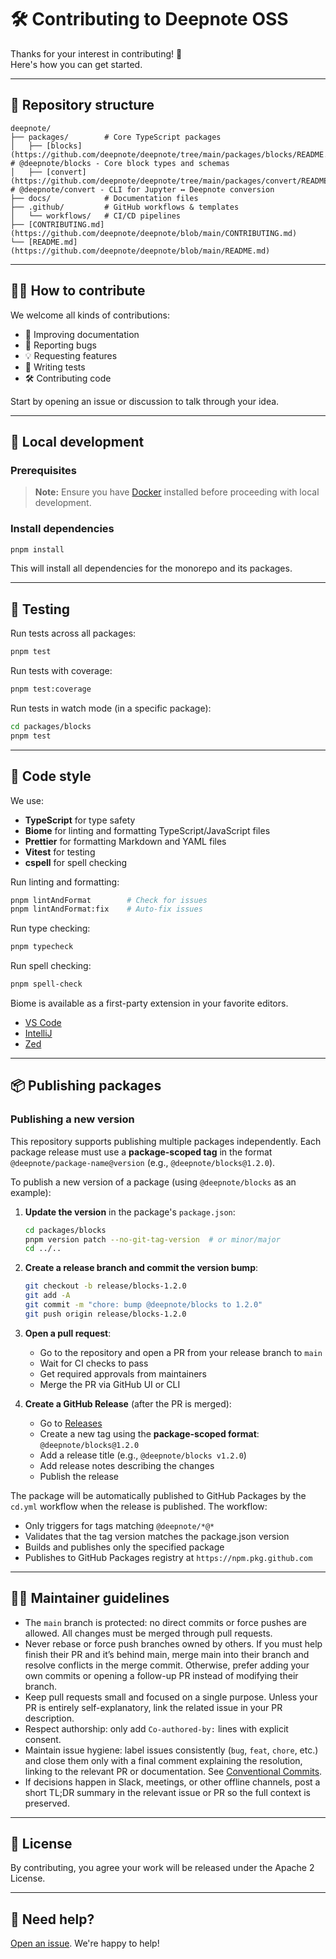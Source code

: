 # 🛠️ Contributing to Deepnote OSS

Thanks for your interest in contributing! 🎉  
Here's how you can get started.

---

## 📂 Repository structure

```text
deepnote/
├── packages/        # Core TypeScript packages
│   ├── [blocks](https://github.com/deepnote/deepnote/tree/main/packages/blocks/README.md)/      # @deepnote/blocks - Core block types and schemas
│   ├── [convert](https://github.com/deepnote/deepnote/tree/main/packages/convert/README.md)/     # @deepnote/convert - CLI for Jupyter ↔ Deepnote conversion
├── docs/            # Documentation files
├── .github/         # GitHub workflows & templates
│   └── workflows/   # CI/CD pipelines
├── [CONTRIBUTING.md](https://github.com/deepnote/deepnote/blob/main/CONTRIBUTING.md)
└── [README.md](https://github.com/deepnote/deepnote/blob/main/README.md)
```

---

## 🧑‍💻 How to contribute

We welcome all kinds of contributions:

- 📝 Improving documentation
- 💬 Reporting bugs
- 💡 Requesting features
- 🧪 Writing tests
- 🛠️ Contributing code

Start by opening an issue or discussion to talk through your idea.

---

## 🚀 Local development

### Prerequisites

> **Note:** Ensure you have [Docker](https://www.docker.com/get-started) installed before proceeding with local development.

### Install dependencies

```bash
pnpm install
```

This will install all dependencies for the monorepo and its packages.

---

## 🧪 Testing

Run tests across all packages:

```bash
pnpm test
```

Run tests with coverage:

```bash
pnpm test:coverage
```

Run tests in watch mode (in a specific package):

```bash
cd packages/blocks
pnpm test
```

---

## 🧼 Code style

We use:

- **TypeScript** for type safety
- **Biome** for linting and formatting TypeScript/JavaScript files
- **Prettier** for formatting Markdown and YAML files
- **Vitest** for testing
- **cspell** for spell checking

Run linting and formatting:

```bash
pnpm lintAndFormat        # Check for issues
pnpm lintAndFormat:fix    # Auto-fix issues
```

Run type checking:

```bash
pnpm typecheck
```

Run spell checking:

```bash
pnpm spell-check
```

Biome is available as a first-party extension in your favorite editors.

- [VS Code](https://biomejs.dev/guides/editors/first-party-extensions/#vs-code)
- [IntelliJ](https://biomejs.dev/guides/editors/first-party-extensions/#intellij)
- [Zed](https://biomejs.dev/guides/editors/first-party-extensions/#zed)

---

## 📦 Publishing packages

### Publishing a new version

This repository supports publishing multiple packages independently. Each package release must use a **package-scoped tag** in the format `@deepnote/package-name@version` (e.g., `@deepnote/blocks@1.2.0`).

To publish a new version of a package (using `@deepnote/blocks` as an example):

1. **Update the version** in the package's `package.json`:

   ```bash
   cd packages/blocks
   pnpm version patch --no-git-tag-version  # or minor/major
   cd ../..
   ```

2. **Create a release branch and commit the version bump**:

   ```bash
   git checkout -b release/blocks-1.2.0
   git add -A
   git commit -m "chore: bump @deepnote/blocks to 1.2.0"
   git push origin release/blocks-1.2.0
   ```

3. **Open a pull request**:
   - Go to the repository and open a PR from your release branch to `main`
   - Wait for CI checks to pass
   - Get required approvals from maintainers
   - Merge the PR via GitHub UI or CLI

4. **Create a GitHub Release** (after the PR is merged):
   - Go to [Releases](https://github.com/deepnote/deepnote/releases/new)
   - Create a new tag using the **package-scoped format**: `@deepnote/blocks@1.2.0`
   - Add a release title (e.g., `@deepnote/blocks v1.2.0`)
   - Add release notes describing the changes
   - Publish the release

The package will be automatically published to GitHub Packages by the `cd.yml` workflow when the release is published. The workflow:

- Only triggers for tags matching `@deepnote/*@*`
- Validates that the tag version matches the package.json version
- Builds and publishes only the specified package
- Publishes to GitHub Packages registry at `https://npm.pkg.github.com`

---

## 🧑‍🔧 Maintainer guidelines

- The `main` branch is protected: no direct commits or force pushes are allowed. All changes must be merged through pull requests.
- Never rebase or force push branches owned by others. If you must help finish their PR and it’s behind main, merge main into their branch and resolve conflicts in the merge commit. Otherwise, prefer adding your own commits or opening a follow-up PR instead of modifying their branch.
- Keep pull requests small and focused on a single purpose. Unless your PR is entirely self-explanatory, link the related issue in your PR description.
- Respect authorship: only add `Co-authored-by:` lines with explicit consent.
- Maintain issue hygiene: label issues consistently (`bug`, `feat`, `chore`, etc.) and close them only with a final comment explaining the resolution, linking to the relevant PR or documentation. See [Conventional Commits](https://www.conventionalcommits.org/en/v1.0.0/#summary).
- If decisions happen in Slack, meetings, or other offline channels, post a short TL;DR summary in the relevant issue or PR so the full context is preserved.

---

## 📄 License

By contributing, you agree your work will be released under the Apache 2 License.

---

## 🙌 Need help?

[Open an issue](https://github.com/deepnote/deepnote/issues/new). We're happy to help!
